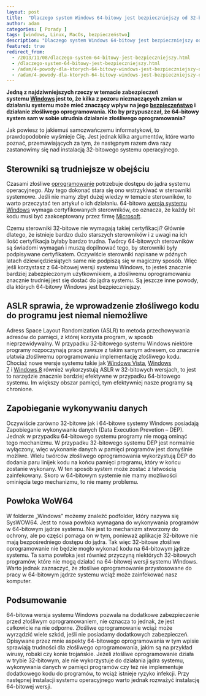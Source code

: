 ```yaml
---
layout: post
title:  "Dlaczego system Windows 64-bitowy jest bezpieczniejszy od 32-bitowego?"
author: adam
categories: [ Porady ]
tags: [windows, Linux, MacOs, bezpieczeństwo]
description: "Dlaczego system Windows 64-bitowy jest bezpieczniejszy od 32-bitowego?"
featured: true
redirect_from:
  - /2013/11/08/dlaczego-system-64-bitowy-jest-bezpieczniejszy.html
  - /dlaczego-system-64-bitowy-jest-bezpieczniejszy.html
  - /adam/4-powody-dla-ktorych-64-bitowy-windows-jest-bezpieczniejszy-od-32-bitowego
  - /adam/4-powody-dla-ktorych-64-bitowy-windows-jest-bezpieczniejszy-od-32-bitowego/
---
```


**Jedną z najdziwniejszych rzeczy w temacie zabezpieczeń systemu [Windows](http://web.archive.org/web/20150514112826/http://siedem.it/tag/windows) jest to, że kilka z pozoru nieznaczących zmian w działaniu systemu może mieć znaczący wpływ na jego [bezpieczeństwo](http://web.archive.org/web/20150514112826/http://siedem.it/tag/bezpieczenstwo) i działanie złośliwego oprogramowania. Kto by przypuszczał, że 64-bitowy system sam w sobie utrudnia działanie złośliwego oprogramowania?**

Jak powiesz to jakiemuś samozwańczemu informatykowi, to prawdopodobnie wyśmieje Cię. Jest jednak kilka argumentów, które warto poznać, przemawiających za tym, że następnym razem dwa razy zastanowimy się nad instalacją 32-bitowego systemu operacyjnego.

Sterowniki są trudniejsze w obejściu
------------------------------------

Czasami złośliwe [oprogramowanie](http://web.archive.org/web/20150514112826/http://siedem.it/oprogramowanie) potrzebuje dostępu do jądra systemu operacyjnego. Aby tego dokonać stara się ono wstrzykiwać w sterowniki systemowe. Jeśli nie mamy zbyt dużej wiedzy w temacie sterowników, to warto przeczytać ten artykuł o ich działaniu. 64-bitowa [wersja systemu Windows](http://web.archive.org/web/20150514112826/http://siedem.it/adam/wersja-systemu-windows) wymaga certyfikowanych sterowników, co oznacza, że każdy bit kodu musi być zaakceptowany przez firmę [Microsoft](http://web.archive.org/web/20150514112826/http://siedem.it/tag/microsoft).

Czemu sterowniki 32-bitowe nie wymagają takiej certyfikacji? Głównie dlatego, że istnieje bardzo dużo starszych sterowników i z uwagi na ich ilość certyfikacja byłaby bardzo trudna. Twórcy 64-bitowych sterowników są świadomi wymagań i muszą dopilnować tego, by sterowniki były podpisywane certyfikatem. Oczywiście sterowniki napisane w późnych latach dziewiędziesiątych same nie podpiszą się w magiczny sposób. Więc jeśli korzystasz z 64-bitowej wersji systemu Windows, to jesteś znacznie bardziej zabezpieczonym użytkownikiem, a złośliwemu oprogramowaniu znacznie trudniej jest się dostać do jądra systemu. Są jeszcze inne powody, dla których 64-bitowy Windows jest bezpieczniejszy.

ASLR sprawia, że wprowadzenie złośliwego kodu do programu jest niemal niemożliwe
--------------------------------------------------------------------------------

Adress Space Layout Randomization (ASLR) to metoda przechowywania adresów do pamięci, z której korzysta program, w sposób nieprzewidywalny. W przypadku 32-bitowego systemu Windows niektóre programy rozpoczynają pracę zawsze z takim samym adresem, co znacznie ułatwia złośliwemu oprogramowaniu implementację złośliwego kodu. Chociaż nowe wersje systemu takie jak [Windows Vista](http://web.archive.org/web/20150514112826/http://siedem.it/tag/windows-vista), [Windows 7](http://web.archive.org/web/20150514112826/http://siedem.it/tag/windows-7) i [Windows 8](http://web.archive.org/web/20150514112826/http://siedem.it/tag/windows-8) również wykorzystują ASLR w 32-bitowych wersjach, to jest to narzędzie znacznie bardziej efektywne w przypadku 64-bitowego systemu. Im większy obszar pamięci, tym efektywniej nasze programy są chronione.

Zapobieganie wykonywaniu danych
-------------------------------

Oczywiście zarówno 32-bitowe jak i 64-bitowe systemy Windows posiadają Zapobieganie wykonywaniu danych (Data Execution Prevetion – DEP). Jednak w przypadku 64-bitowego systemu programy nie mogą ominąć tego mechanizmu. W przypadku 32-bitowego systemu DEP jest normalnie wyłączony, więc wykonanie danych w pamięci programów jest domyślnie możliwe. Wielu twórców złośliwego oprogramowania wykorzystują DEP do dodania paru linijek kodu na końcu pamięci programu, który w końcu zostanie wykonany. W ten sposób system może zostać z łatwością zainfekowany. Skoro w 64-bitowym systemie nie mamy możliwości ominięcia tego mechanizmu, to nie mamy problemu.

Powłoka WoW64
-------------

W folderze „Windows” możemy znaleźć podfolder, który nazywa się SysWOW64. Jest to nowa powłoka wymagana do wykonywania programów w 64-bitowym jądrze systemu. Nie jest to mechanizm stworzony do ochrony, ale po części pomaga on w tym, ponieważ aplikacje 32-bitowe nie mają bezpośredniego dostępu do jądra. Tak więc 32-bitowe złośliwe oprogramowanie nie będzie mogło wykonać kodu na 64-bitowym jądrze systemu. Ta sama powłoka jest również przyczyną niektórych 32-bitowych programów, które nie mogą działać na 64-bitowej wersji systemu Windows. Warto jednak zaznaczyć, że złośliwe oprogramowanie przystosowane do pracy w 64-bitowym jądrze systemu wciąż może zainfekować nasz komputer.

Podsumowanie
------------

64-bitowa wersja systemu Windows pozwala na dodatkowe zabezpieczenie przed złośliwym oprogramowaniem, nie oznacza to jednak, że jest całkowicie na nie odporne. Złośliwe oprogramowanie wciąż może wyrządzić wiele szkód, jeśli nie posiadamy dodatkowych zabezpieczeń. Opisywane przez mnie aspekty 64-bitowego oprogramowania w tym wpisie sprawiają trudności dla złośliwego oprogramowania, jakim są na przykład wirusy, robaki czy konie trojańskie. Jeżeli złośliwe oprogramowanie działa w trybie 32-bitowym, ale nie wykorzystuje do działania jądra systemu, wykonywania danych w pamięci programów czy też nie implementuje dodatkowego kodu do programów, to wciąż istnieje ryzyko infekcji. Przy następnej instalacji systemu operacyjnego warto jednak rozważyć instalację 64-bitowej wersji.